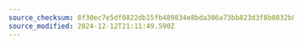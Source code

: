 ```yaml
---
source_checksum: 8f30ec7e5df0822db15fb489834e8bda306a73bb823d3f8b0832b81fea1e0d56
source_modified: 2024-12-12T21:11:49.590Z
---
```


